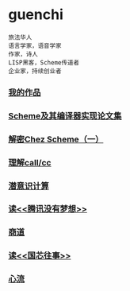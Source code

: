# guenchi

```
旅法华人
语言学家，语音学家
作家，诗人
LISP黑客，Scheme传道者
企业家，持续创业者
```

### [我的作品](0x0000.md)

### [Scheme及其编译器实现论文集](https://guenchi.github.io/Scheme/)

### [解密Chez Scheme（一）](0x7c06.md)

### [理解call/cc](0x7c05.md)

### [潜意识计算](0x7c04.md)

### [读<<腾讯没有梦想>>](0x7c03.md)

### [商道](0x7c02.md)

### [读<<国芯往事>>](0x7c01.md)

### [心流](0x7c00.md)
